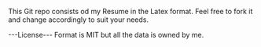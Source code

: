 This Git repo consists od my Resume in the Latex format. Feel free to fork it and change accordingly to suit your needs. 

---License---
Format is MIT but all the data is owned by me.
